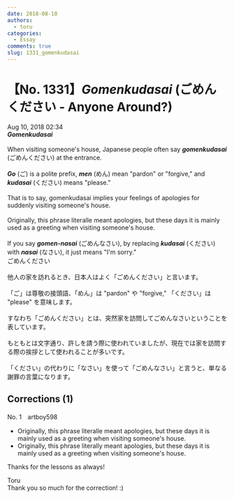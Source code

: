 ```yaml
---
date: 2018-08-10
authors:
  - toru
categories:
  - Essay
comments: true
slug: 1331_gomenkudasai
---
```


# 【No. 1331】<strong><em>Gomenkudasai</strong></em> (ごめんください - Anyone Around?)
<div class="date">Aug 10, 2018 02:34</div>
<div id="post"><div id="body_show_ori">
<strong><em>Gomenkudasai</strong></em><br/><br/>When visiting someone's house, Japanese people often say <strong><em>gomenkudasai</em></strong> (ごめんください) at the entrance.<br/><br/><strong><em>Go</em></strong> (ご) is a polite prefix, <strong><em>men</em></strong> (めん) mean "pardon" or "forgive," and <strong><em>kudasai</em></strong> (ください) means "please."<br/><br/>That is to say, gomenkudasai implies your feelings of apologies for suddenly visiting someone's house.<br/><br/>Originally, this phrase literalle meant apologies, but these days it is mainly used as a greeting when visiting someone's house.<br/><br/>If you say <strong><em>gomen-nasai</em></strong> (ごめんなさい), by replacing <strong><em>kudasai</em></strong> (ください) with <strong><em>nasai</em></strong> (なさい), it just means "I'm sorry."
</div></div>

<!-- more -->

<div id="post_ja"><div id="body_show_mo">
ごめんください<br/><br/>他人の家を訪れるとき、日本人はよく「ごめんください」と言います。<br/><br/>「ご」は尊敬の接頭語、「めん」は "pardon" や "forgive," 「ください」は "please" を意味します。<br/><br/>すなわち「ごめんください」とは、突然家を訪問してごめんなさいということを表しています。<br/><br/>もともとは文字通り、許しを請う際に使われていましたが、現在では家を訪問する際の挨拶として使われることが多いです。<br/><br/>「ください」の代わりに「なさい」を使って「ごめんなさい」と言うと、単なる謝罪の言葉になります。
</div></div>

## Corrections (1)
<div id="block"><div class="first_name"> No. 1　<span class="just_name">artboy598</span></div><div id="block2">
<ul class="correction_field">
<li class="incorrect">Originally, this phrase literalle meant apologies, but these days it is mainly used as a greeting when visiting someone's house.</li>
<li class="corrected correct">
Originally, this phrase <span class="f_red">literally</span> meant apologies, but these days it is mainly used as a greeting when visiting someone's house.
</li>
</ul>
<p class="comment_small">
 Thanks for the lessons as always!
</p>

</div><div class="name"><span class="just_name">Toru</span><br>
Thank you so much for the correction! :)
</div>
</div>
